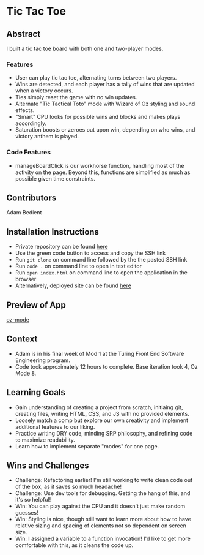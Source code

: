 # Tic Tac Toe
## Abstract
I built a tic tac toe board with both one and two-player modes.
### Features
- User can play tic tac toe, alternating turns between two players.
- Wins are detected, and each player has a tally of wins that are updated when a victory occurs.
- Ties simply reset the game with no win updates.
- Alternate "Tic Tactical Toto" mode with Wizard of Oz styling and sound effects.
- "Smart" CPU looks for possible wins and blocks and makes plays accordingly.
- Saturation boosts or zeroes out upon win, depending on who wins, and victory anthem is played.
### Code Features
- manageBoardClick is our workhorse function, handling most of the activity on the page. Beyond this, functions are simplified as much as possible given time constraints.
## Contributors
Adam Bedient
## Installation Instructions
- Private repository can be found [here]("https://github.com/cOdeBedient/tic-tac-toe")
- Use the green code button to access and copy the SSH link
- Run `git clone` on command line followed by the the pasted SSH link
- Run `code .` on command line to open in text editor
- Run `open index.html` on command line to open the application in the browser
- Alternatively, deployed site can be found [here]("https://cOdeBedient.github.io/tic-tac-toe/")
## Preview of App
[oz-mode](assets/oz-mode-screen-record.mov)
## Context
- Adam is in his final week of Mod 1 at the Turing Front End Software Engineering program.
- Code took approximately 12 hours to complete. Base iteration took 4, Oz Mode 8.
## Learning Goals
- Gain understanding of creating a project from scratch, initiaing git, creating files, writing HTML, CSS, and JS with no provided elements.
- Loosely match a comp but explore our own creativity and implement additional features to our liking.
- Practice writing DRY code, minding SRP philosophy, and refining code to maximize readability.
- Learn how to implement separate "modes" for one page.
## Wins and Challenges
- Challenge: Refactoring earlier! I'm still working to write clean code out of the box, as it saves so much headache!
- Challenge: Use dev tools for debugging. Getting the hang of this, and it's so helpful!
- Win: You can play against the CPU and it doesn't just make random guesses!
- Win: Styling is nice, though still want to learn more about how to have relative sizing and spacing of elements not so dependent on screen size.
- Win: I assigned a variable to a function invocation! I'd like to get more comfortable with this, as it cleans the code up.